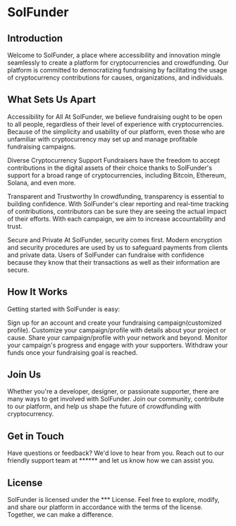 # SolFunder

## Introduction
Welcome to SolFunder, a place where accessibility and innovation mingle seamlessly to create a platform for cryptocurrencies and crowdfunding. Our platform is committed to democratizing fundraising by facilitating the usage of cryptocurrency contributions for causes, organizations, and individuals.

## What Sets Us Apart
Accessibility for All At SolFunder, we believe fundraising ought to be open to all people, regardless of their level of experience with cryptocurrencies. Because of the simplicity and usability of our platform, even those who are unfamiliar with cryptocurrency may set up and manage profitable fundraising campaigns.

Diverse Cryptocurrency Support Fundraisers have the freedom to accept contributions in the digital assets of their choice thanks to SolFunder's support for a broad range of cryptocurrencies, including Bitcoin, Ethereum, Solana, and even more.

Transparent and Trustworthy In crowdfunding, transparency is essential to building confidence. With SolFunder's clear reporting and real-time tracking of contributions, contributors can be sure they are seeing the actual impact of their efforts. With each campaign, we aim to increase accountability and trust.

Secure and Private At SolFunder, security comes first. Modern encryption and security procedures are used by us to safeguard payments from clients and private data. Users of SolFunder can fundraise with confidence because they know that their transactions as well as their information are secure.

## How It Works
Getting started with SolFunder is easy:

Sign up for an account and create your fundraising campaign(customized profile). Customize your campaign/profile with details about your project or cause. Share your campaign/profile with your network and beyond. Monitor your campaign's progress and engage with your supporters. Withdraw your funds once your fundraising goal is reached.

## Join Us
Whether you're a developer, designer, or passionate supporter, there are many ways to get involved with SolFunder. Join our community, contribute to our platform, and help us shape the future of crowdfunding with cryptocurrency.

## Get in Touch
Have questions or feedback? We'd love to hear from you. Reach out to our friendly support team at ****** and let us know how we can assist you.

## License
SolFunder is licensed under the *** License. Feel free to explore, modify, and share our platform in accordance with the terms of the license. Together, we can make a difference.